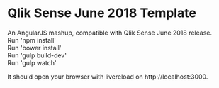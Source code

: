 # Qlik Sense June 2018 Template
An AngularJS mashup, compatible with Qlik Sense June 2018 release.  
Run 'npm install'  
Run 'bower install'  
Run 'gulp build-dev'  
Run 'gulp watch'  

It should open your browser with livereload on http://localhost:3000.
